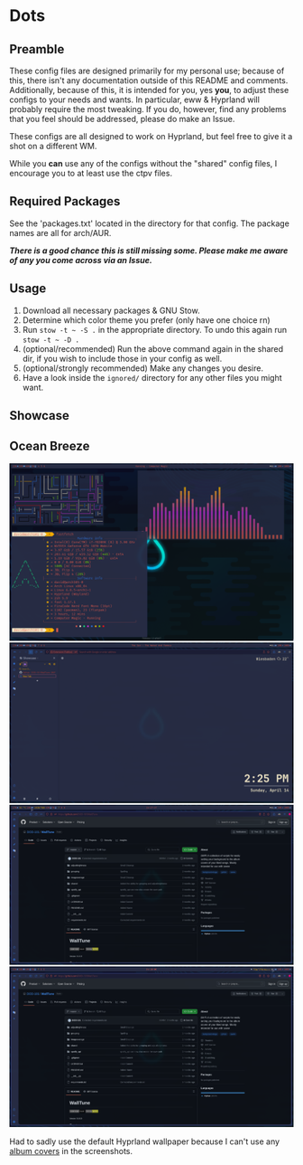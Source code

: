 # Dots

## Preamble

These config files are designed primarily for my personal use; because of this, there isn't any documentation outside of this README and comments. Additionally, because of this, it is intended for you, yes **you**, to adjust these configs to your needs and wants. In particular, eww & Hyprland will probably require the most tweaking. If you do, however, find any problems that you feel should be addressed, please do make an Issue.

These configs are all designed to work on Hyprland, but feel free to give it a shot on a different WM.

While you **can** use any of the configs without the "shared" config files, I encourage you to at least use the ctpv files.
## Required Packages
See the 'packages.txt' located in the directory for that config. The package names are all for arch/AUR.

***There is a good chance this is still missing some. Please make me aware of any you come across via an Issue.***

## Usage
1. Download all necessary packages & GNU Stow.
2. Determine which color theme you prefer (only have one choice rn)
3. Run ```stow -t ~ -S .``` in the appropriate directory. To undo this again run ```stow -t ~ -D .```
4. (optional/recommended) Run the above command again in the shared dir, if you wish to include those in your config as well.
5. (optional/strongly recommended) Make any changes you desire.
6. Have a look inside the ```ignored/``` directory for any other files you might want.

## Showcase

## Ocean Breeze

<img alt="showcase image" src="./001-Ocean Breeze/ignored/screenshots/001.png"/>
<img alt="showcase image" src="./001-Ocean Breeze/ignored/screenshots/002.png"/>
<img alt="showcase image" src="./001-Ocean Breeze/ignored/screenshots/003.png"/>
<img alt="showcase image" src="./001-Ocean Breeze/ignored/screenshots/004.png"/>

Had to sadly use the default Hyprland wallpaper because I can't use any [album covers](https://github.com/DOD-101/WallTune)
in the screenshots.
